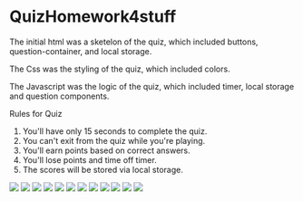 # QuizHomework4stuff
The initial html was a sketelon of the quiz, which included buttons, question-container, and local storage.

The Css was the styling of the quiz, which included colors.

The Javascript was the logic of the quiz, which included timer, local storage and question components.

Rules for Quiz
1. You'll have only <span>15 seconds</span> to complete the quiz.
2.  You can't exit from the quiz while you're playing.
3. You'll earn points based on correct answers.
4. You'll lose points and time off timer.
5. The scores will be stored via local storage.

![](images/Screen%20Shot%202020-10-19%20at%202.02.02%20PM.png)
![](images/Screen%20Shot%202020-10-24%20at%201.51.03%20PM.png)
![](images/Screen%20Shot%202020-10-24%20at%204.24.54%20PM.png)
![](images/Screen%20Shot%202020-10-24%20at%204.25.31%20PM.png)
![](images/Screen%20Shot%202020-10-27%20at%2010.04.50%20AM.png)
![](images/Screen%20Shot%202020-10-27%20at%2010.04.09%20AM.png)
![](images/Screen%20Shot%202020-10-27%20at%2010.04.41%20AM.png)
![](images/Screen%20Shot%202020-10-27%20at%2010.04.20%20AM.png)
![](images/Screen%20Shot%202020-10-27%20at%2011.54.51%20PM.png)
![](images/Screen%20Shot%202020-10-29%20at%208.47.32%20AM.png)
![](images/Screen%20Shot%202020-10-29%20at%208.47.43%20AM.png)
![](images/Screen%20Shot%202020-10-29%20at%208.48.02%20AM.png)